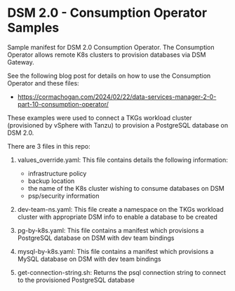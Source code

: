 # DSM 2.0 - Consumption Operator Samples
Sample manifest for DSM 2.0 Consumption Operator. The Consumption Operator allows remote K8s clusters to provision databases via DSM Gateway.

See the following blog post for details on how to use the Consumption Operator and these files:
- https://cormachogan.com/2024/02/22/data-services-manager-2-0-part-10-consumption-operator/

These examples were used to connect a TKGs workload cluster (provisioned by vSphere with Tanzu) to provision a PostgreSQL database on DSM 2.0.

There are 3 files in this repo:

1. values_override.yaml: This file contains details the following information:
   - infrastructure policy
   - backup location
   - the name of the K8s cluster wishing to consume databases on DSM
   - psp/security information
  
2. dev-team-ns.yaml: This file create a namespace on the TKGs workload cluster with appropriate DSM info to enable a database to be created

3. pg-by-k8s.yaml: This file contains a manifest which provisions a PostgreSQL database on DSM with dev team bindings

4. mysql-by-k8s.yaml: This file contains a manifest which provisions a MySQL database on DSM with dev team bindings

5. get-connection-string.sh: Returns the psql connection string to connect to the provisioned PostgreSQL database
